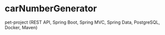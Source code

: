 # carNumberGenerator
pet-project (REST API, Spring Boot, Spring MVC, Spring Data, PostgreSQL, Docker, Maven)
